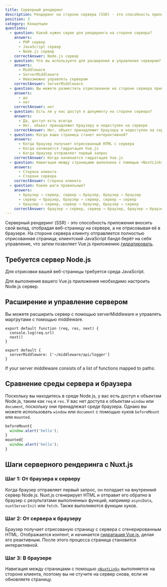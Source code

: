 ```yaml
---
title: Серверный рендеринг
description: Рендеринг на стороне сервера (SSR) - это способность приложения вносить свой вклад, отображая веб-страницу на сервере, а не отрисоывая её в браузере.
position: 3
category: Концепции
questions:
  - question: Какой нужен серве для рендеринга на стороне сервера?
    answers:
      - PHP сервер
      - JavaScript сервер
      - Node.js сервер
    correctAnswer: Node.js сервер
  - question: Что вы используете для расширения и управления сервером?
    answers:
      - Middleware
      - ServerMiddleware
      - Невозможно управлять сервером
    correctAnswer: ServerMiddleware
  - question: Вы можете разместить отрисованное на стороне сервера приложение на бессерверном хостинг-провайдере
    answers:
      - да
      - нет
    correctAnswer: нет
  - question: Есть ли у нас доступ к документу на стороне сервера?
    answers:
      - Да, доступ есть всегда
      - Нет, объект принадлежит браузеру и недоступен на сервере
    correctAnswer: Нет, объект принадлежит браузеру и недоступен на сервере
  - question: Когда ваша страница станет интерактивной?
    answers:
      - Когда браузер получает отрисованный HTML с сервера
      - Когда начинается гидратация Vue.js
      - Когда браузер отправляет первый запрос
    correctAnswer: Когда начинается гидратация Vue.js
  - question: Навигация между страницами выполнена с помощью <NuxtLink>
    answers:
      - Сторона клиента
      - Сторона сервера
    correctAnswer: Сторона клиента
  - question: Какие шаги правильные?
    answers:
      - браузер → сервер, сервер → браузер, браузер → браузер
      - сервер → браузер, браузер → сервер, сервер → сервер
      - браузер → сервер, сервер → браузер, браузер → сервер
    correctAnswer: браузер → сервер, сервер → браузер, браузер → браузер
---
```


Серверный рендеринг (SSR) - это способность приложения вносить свой вклад, отобрадая веб-страницу на сервере, а не отрисовывая её в браузере. На стороне сервера клиенту отправляется полностью отрисованная страница; клиентский JavaScript бандл берёт на себя управление, что затем позволяет Vue.js приложению [гидратировать](https://ssr.vuejs.org/ru/guide/hydration.html).

## Требуется сервер Node.js

Для отрисовки вашей веб-страницы требуется среда JavaScript.

Для выполнения вашего Vue.js приложения необходимо настроить Node.js сервер.

## Расширение и управление сервером

Вы можете расширить сервер с помощью serverMiddleware и управлять маргрутами с помощью middleware.

```js{}[middleware/api/logger.js]
export default function (req, res, next) {
  console.log(req.url)
  next()
}
```

```js{}[nuxt.config.js]
export default {
  serverMiddleware: ['~/middleware/api/logger']
}
```

If your server middleware consists of a list of functions mapped to paths:

## Сравнение среды сервера и браузера

Поскольку вы находитесь в среде Node.js, у вас есть доступ к объектам Node.js, таким как `req` и `res`. У вас нет доступа к объектам `window` или `document`, поскольку они пренадлежат среде браузера. Однако вы можете использовать `window` или `document` с помощью хуков `beforeMount` или `mounted`.

```js
beforeMount{
  window.alert('hello');
}
mounted{
  window.alert('hello');
}
```

## Шаги серверного рендеринга с Nuxt.js

### Шаг 1: От браузера к серверу

Когда браузер отправляет первый запрос, он попадает на внутренний сервер Node.js. Nuxt.js сгенерирует HTML и отправит его обратно в браузер с результатами выполненных функций, например `asyncData`, `nuxtServerInit` или `fetch`. Также выполняются функции хуков.

### Шаг 2: От сервера к браузеру

Браузер получает отрисованую страницу с сервера с сгенерированным HTML. Отображается контент, и начинается [гидратация Vue.js](https://ssr.vuejs.org/ru/guide/hydration.html), делая его реактивным. После этого процесса страница становится интерактивной.

### Шаг 3: В браузере

Навигация между страницами с помощью [`<NuxtLink>`](/guides/features/nuxt-components#the-nuxtlink-component) выполняется на стороне клиента, поэтому вы не стучите на сервер снова, если не обновляете страницу.

<quiz :questions="questions"></quiz>
